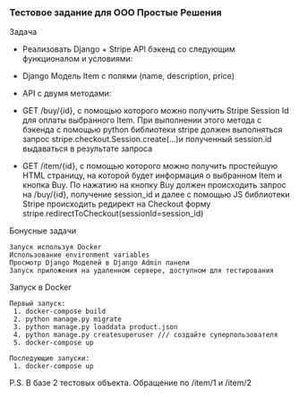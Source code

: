 ### Тестовое задание для ООО Простые Решения

Задача

- Реализовать Django + Stripe API бэкенд со следующим функционалом и условиями:

- Django Модель Item с полями (name, description, price)

- API с двумя методами:

- GET /buy/{id}, c помощью которого можно получить Stripe Session Id для оплаты выбранного Item.
  При выполнении этого метода c бэкенда с помощью python библиотеки stripe должен выполняться запрос
  stripe.checkout.Session.create(...)и полученный session.id выдаваться в результате запроса

- GET /item/{id}, c помощью которого можно получить простейшую HTML страницу, на которой будет
  информация о выбранном Item и кнопка Buy. По нажатию на кнопку Buy должен происходить запрос на /buy/{id},
  получение session_id и далее с помощью JS библиотеки Stripe происходить редирект на Checkout форму
  stripe.redirectToCheckout(sessionId=session_id)

Бонусные задачи

	Запуск используя Docker
	Использование environment variables
	Просмотр Django Моделей в Django Admin панели
	Запуск приложения на удаленном сервере, доступном для тестирования

Запуск в Docker

	Первый запуск:
	 1. docker-compose build
	 2. python manage.py migrate
	 3. python manage.py loaddata product.json
	 4. python manage.py createsuperuser /// создайте суперпользователя
	 5. docker-compose up

	Последующие запуски:
	 1. docker-compose up

P.S. В базе 2 тестовых объекта. Обращение по /item/1 и /item/2